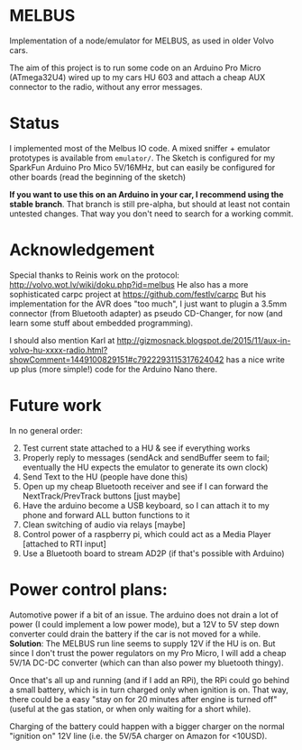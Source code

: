 # MELBUS
Implementation of a node/emulator for MELBUS, as used in older Volvo cars.

The aim of this project is to run some code on an Arduino Pro Micro (ATmega32U4) wired up to my cars HU 603 and attach a cheap AUX connector to the radio, without any error messages.

# Status

I implemented most of the Melbus IO code. A mixed sniffer + emulator prototypes is available from `emulator/`.
The Sketch is configured for my SparkFun Arduino Pro Mico 5V/16MHz, but can easily be configured for other boards (read the beginning of the sketch)

**If you want to use this on an Arduino in your car, I recommend using the stable branch**.
That branch is still pre-alpha, but should at least not contain untested changes. That way you don't need to search for a working commit.

# Acknowledgement

Special thanks to Reinis work on the protocol: http://volvo.wot.lv/wiki/doku.php?id=melbus
He also has a more sophisticated carpc project at https://github.com/festlv/carpc
But his implementation for the AVR does "too much", I just want to plugin a 3.5mm connector (from Bluetooth adapter) as pseudo CD-Changer, for now (and learn some stuff about embedded programming).

I should also mention Karl at http://gizmosnack.blogspot.de/2015/11/aux-in-volvo-hu-xxxx-radio.html?showComment=1449100829151#c7922293115317624042 has a nice write up plus (more simple!) code for the Arduino Nano there.

# Future work

In no general order:

2. Test current state attached to a HU & see if everything works
3. Properly reply to messages (sendAck and sendBuffer seem to fail; eventually the HU expects the emulator to generate its own clock)
3. Send Text to the HU (people have done this)
3. Open up my cheap Bluetooth receiver and see if I can forward the NextTrack/PrevTrack buttons [just maybe]
4. Have the arduino become a USB keyboard, so I can attach it to my phone and forward ALL button functions to it
5. Clean switching of audio via relays [maybe]
6. Control power of a raspberry pi, which could act as a Media Player [attached to RTI input]
5. Use a Bluetooth board to stream AD2P (if that's possible with Arduino)

# Power control plans:

Automotive power if a bit of an issue. The arduino does not drain a lot of power (I could implement a low power mode), but a 12V to 5V step down converter could drain the battery if the car is not moved for a while. **Solution**: The MELBUS run line seems to supply 12V if the HU is on. But since I don't trust the power regulators on my Pro Micro, I will add a cheap 5V/1A DC-DC converter (which can than also power my bluetooth thingy).

Once that's all up and running (and if I add an RPi), the RPi could go behind a small battery, which is in turn charged only when ignition is on. That way, there could be a easy "stay on for 20 minutes after engine is turned off" (useful at the gas station, or when only waiting for a short while).

Charging of the battery could happen with a bigger charger on the normal "ignition on" 12V line (i.e. the 5V/5A charger on Amazon for <10USD).
